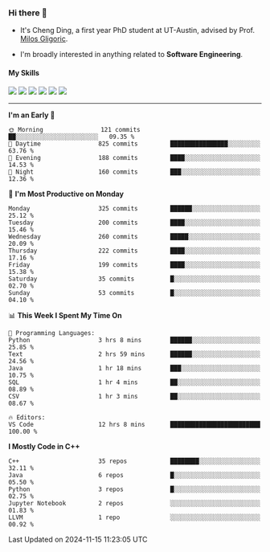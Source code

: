 ### Hi there 👋

* It's Cheng Ding, a first year PhD student at UT-Austin, advised by Prof. [Milos Gligoric](https://users.ece.utexas.edu/~gligoric/).

* I'm broadly interested in anything related to **Software Engineering**.

#### My Skills

![](https://img.shields.io/badge/C++-65318e?logo=cplusplus&logoColor=fff)
![](https://img.shields.io/badge/Python-3e74a2?logo=python&logoColor=fff)
![](https://img.shields.io/badge/C-5654a2?logo=c&logoColor=fff)
![](https://img.shields.io/badge/Go-00aaff?logo=go&logoColor=fff)
![](https://img.shields.io/badge/Docker-0088ff?logo=docker&logoColor=fff)
![](https://img.shields.io/badge/Apache-D22128?logo=apache&logoColor=fff)

---
<!--START_SECTION:waka-->
**I'm an Early 🐤** 

```text
🌞 Morning                121 commits         ██░░░░░░░░░░░░░░░░░░░░░░░   09.35 % 
🌆 Daytime                825 commits         ████████████████░░░░░░░░░   63.76 % 
🌃 Evening                188 commits         ████░░░░░░░░░░░░░░░░░░░░░   14.53 % 
🌙 Night                  160 commits         ███░░░░░░░░░░░░░░░░░░░░░░   12.36 % 
```
📅 **I'm Most Productive on Monday** 

```text
Monday                   325 commits         ██████░░░░░░░░░░░░░░░░░░░   25.12 % 
Tuesday                  200 commits         ████░░░░░░░░░░░░░░░░░░░░░   15.46 % 
Wednesday                260 commits         █████░░░░░░░░░░░░░░░░░░░░   20.09 % 
Thursday                 222 commits         ████░░░░░░░░░░░░░░░░░░░░░   17.16 % 
Friday                   199 commits         ████░░░░░░░░░░░░░░░░░░░░░   15.38 % 
Saturday                 35 commits          █░░░░░░░░░░░░░░░░░░░░░░░░   02.70 % 
Sunday                   53 commits          █░░░░░░░░░░░░░░░░░░░░░░░░   04.10 % 
```


📊 **This Week I Spent My Time On** 

```text
💬 Programming Languages: 
Python                   3 hrs 8 mins        ██████░░░░░░░░░░░░░░░░░░░   25.85 % 
Text                     2 hrs 59 mins       ██████░░░░░░░░░░░░░░░░░░░   24.56 % 
Java                     1 hr 18 mins        ███░░░░░░░░░░░░░░░░░░░░░░   10.75 % 
SQL                      1 hr 4 mins         ██░░░░░░░░░░░░░░░░░░░░░░░   08.89 % 
CSV                      1 hr 3 mins         ██░░░░░░░░░░░░░░░░░░░░░░░   08.67 % 

🔥 Editors: 
VS Code                  12 hrs 8 mins       █████████████████████████   100.00 % 
```

**I Mostly Code in C++** 

```text
C++                      35 repos            ████████░░░░░░░░░░░░░░░░░   32.11 % 
Java                     6 repos             █░░░░░░░░░░░░░░░░░░░░░░░░   05.50 % 
Python                   3 repos             █░░░░░░░░░░░░░░░░░░░░░░░░   02.75 % 
Jupyter Notebook         2 repos             ░░░░░░░░░░░░░░░░░░░░░░░░░   01.83 % 
LLVM                     1 repo              ░░░░░░░░░░░░░░░░░░░░░░░░░   00.92 % 
```




 Last Updated on 2024-11-15 11:23:05 UTC
<!--END_SECTION:waka-->
